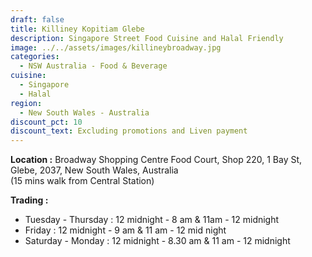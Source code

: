 ```yaml
---
draft: false
title: Killiney Kopitiam Glebe
description: Singapore Street Food Cuisine and Halal Friendly
image: ../../assets/images/killineybroadway.jpg
categories:
  - NSW Australia - Food & Beverage
cuisine:
  - Singapore
  - Halal
region:
  - New South Wales - Australia
discount_pct: 10
discount_text: Excluding promotions and Liven payment
---
```

**Location :** Broadway Shopping Centre Food Court, Shop 220, 1 Bay St, Glebe, 2037, New South Wales, Australia\
(15 mins walk from Central Station)

**Trading :** 

* Tuesday - Thursday : 12 midnight - 8 am & 11am - 12 midnight
* Friday : 12 midnight - 9 am & 11 am - 12 mid night
* Saturday - Monday : 12 midnight - 8.30 am & 11 am - 12 midnight
